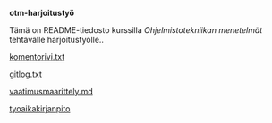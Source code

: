 **otm-harjoitustyö**

Tämä on README-tiedosto kurssilla *Ohjelmistotekniikan menetelmät* tehtävälle harjoitustyölle..

[komentorivi.txt](https://github.com/danieladasilva/otm-harjoitustyo/blob/master/laskarit/viikko1/komentorivi.txt)

[gitlog.txt](https://github.com/danieladasilva/otm-harjoitustyo/blob/master/laskarit/viikko1/gitlog.txt)

[vaatimusmaarittely.md](https://github.com/danieladasilva/otm-harjoitustyo/blob/master/dokumentointi/vaatimusmaarittely.md)

[tyoaikakirjanpito](https://github.com/danieladasilva/otm-harjoitustyo/tree/master/dokumentointi)
